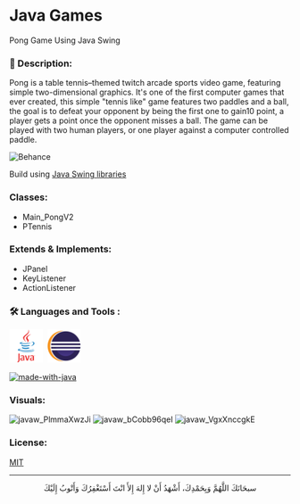 # Java Games

Pong Game Using Java Swing

### 📝 Description: 
  Pong is a table tennis–themed twitch arcade sports video game, featuring simple two-dimensional graphics.
It's one of the first computer games that ever created, this simple "tennis like" game features two paddles and a ball, the goal is to defeat your opponent by being the first one to gain10 point, a player gets a point once the opponent misses a ball. The game can be played with two human players, or one player against a computer controlled paddle.

![Behance](https://img.shields.io/badge/Version-V1.0.0-1769ff?style=for-the-badge&logo=&logoColor=white)

Build using [Java Swing libraries](https://docs.oracle.com/javase/7/docs/api/javax/swing/package-summary.html)

### Classes:
* Main_PongV2
* PTennis

### Extends & Implements: 
* JPanel
* KeyListener
* ActionListener

### 🛠️ Languages and Tools :
<div>
  <img src="https://github.com/devicons/devicon/blob/master/icons/java/java-original-wordmark.svg" title="Java" alt="Java" width="60" height="60"/>&nbsp;
  <img src="https://github.com/devicons/devicon/blob/master/icons/eclipse/eclipse-original.svg" title="Eclipse" **alt="Eclipse" width="60" height="60"/>
</div>

[![made-with-java](https://img.shields.io/badge/Made%20with-Java%20Swing-1f425f.svg)](https://www.java.com)
  
### Visuals:
![javaw_PlmmaXwzJi](https://github.com/AbikoAzh/Java-Swing-Games-Pong/assets/165510364/82318e79-e459-43b5-9f26-1cea68f59a61)
![javaw_bCobb96qeI](https://github.com/AbikoAzh/Java-Swing-Games-Pong/assets/165510364/f15a6fa1-2d03-4fa2-9176-877c54fe44eb)
![javaw_VgxXnccgkE](https://github.com/AbikoAzh/Java-Swing-Games-Pong/assets/165510364/d4696f1a-0847-4ed1-9fd3-5f54855c9101)

### License:
[MIT](https://choosealicense.com/licenses/mit/)

---
<div align="center">
    سبحَانَكَ اللَّهُمَّ وَبِحَمْدِكَ، أَشْهَدُ أَنْ لا إِلهَ إِلأَ انْتَ أَسْتَغْفِرُكَ وَأَتْوبُ إِلَيْكَ
</div>

